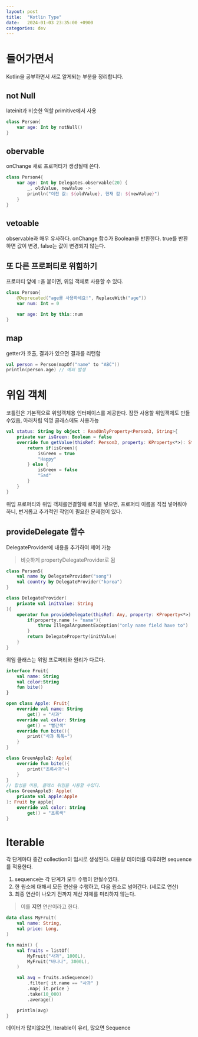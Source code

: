 ```yaml
---
layout: post
title:  "Kotlin Type"
date:   2024-01-03 23:35:00 +0900
categories: dev
---
```


# 들어가면서
Kotlin을 공부하면서 새로 알게되는 부분을 정리합니다.

## not Null
lateinit과 비슷한 역할 primitive에서 사용

~~~ kotlin
class Person{
    var age: Int by notNull()
}
~~~

## obervable
onChange 새로 프로퍼티가 생성될때 쓴다.

~~~ kotlin
class Person4{
    var age: Int by Delegates.observable(20) {
        _, oldValue, newValue -> 
        println("이전 값: ${oldValue}, 현재 값: ${newValue}")
    }
}

~~~

## vetoable
observable과 매우 유사하다. onChange 함수가 Boolean을 반환한다. true를 반환하면 값이 변경, false는 값이 변경되지 않는다.

## 또 다른 프로퍼티로 위힘하기
프로퍼티 앞에 ::을 붙이면, 위임 객체로 사용할 수 있다.

~~~ kotlin
class Person{
    @Deprecated("age를 사용하세요!", ReplaceWith("age"))
    var num: Int = 0

    var age: Int by this::num
}
~~~

## map
getter가 호출, 결과가 있으면 결과를 리턴함

~~~ kotlin
val person = Person(mapOf("name" to "ABC"))
println(person.age) // 예외 발생
~~~

# 위임 객체
코틀린은 기본적으로 위임객체용 인터페이스를 제공한다.
잠깐 사용할 위임객체도 만들수있음, 아래처럼 익명 클래스에도 사용가능

~~~ kotlin
val status: String by object : ReadOnlyProperty<Person3, String>{
    private var isGreen: Boolean = false
    override fun getValue(thisRef: Person3, property: KProperty<*>): String{
        return if(isGreen){
            isGreen = true
            "Happy"
        } else {
            isGreen = false
            "Sad"
        }
    }
} 

~~~

위임 프로퍼티와 위임 객체를연결할때 로직을 넣으면,
프로퍼티 이름을 직접 넣어줘야 하니, 번거롭고 추가적인 작업이 필요한 문제점이 있다.

## provideDelegate 함수
DelegateProvider에 내용을 추가하여 제어 가능
> 비슷하게 propertyDelegateProvider로 됨

~~~ kotlin
class Person5{
    val name by DelegateProvider("song")
    val country by DelegateProvider("korea")
}

class DelegateProvider(
    private val initValue: String
){
    operator fun provideDelegate(thisRef: Any, property: KProperty<*>): DelegateProperty{
        if(property.name != "name"){
            throw IllegalArgumentException("only name field have to")
        }
        return DelegateProperty(initValue)
    }
}
~~~

위임 클래스는 위임 프로퍼티와 원리가 다르다.

~~~ kotlin
interface Fruit{
    val name: String
    val color:String
    fun bite()
}

open class Apple: Fruit{
    override val name: String
        get() = "사과"
    override val color: String
        get() = "빨간색"
    override fun bite(){
        print("사과 톡톡~")
    }
}

class GreenApple2: Apple{
    override fun bite(){
        print("초록사과"~)
    }
}
// 합성을 이용, 클래스 위임을 사용할 수있다.
class GreenApple3: Apple(
    private val apple:Apple
): Fruit by apple{
    override val color: String
        get() = "초록색"
}


~~~

# Iterable
각 단계마다 중간 collection이 임시로 생성된다.
대용량 데이터를 다루려면 sequence를 적용한다.

1. sequence는 각 단계가 모두 수행이 안될수있다.
2. 한 원소에 대해서 모든 연산을 수행하고, 다음 원소로 넘어간다. (세로로 연산)
3. 최종 연산이 나오기 전까지 계산 자체를 미리하지 않는다.

> 이를 **지연** 연산이라고 한다.

~~~ kotlin
data class MyFruit(
    val name: String,
    val price: Long,
)

fun main() {
    val fruits = listOf(
        MyFruit("사과", 1000L),
        MyFruit("바나나", 3000L),
    )

    val avg = fruits.asSequence()
        .filter{ it.name == "사과" }
        .map{ it.price }
        .take(10_000)
        .average()

    println(avg)
}

~~~

데이터가 많지않으면, Iterable이 유리, 많으면 Sequence
